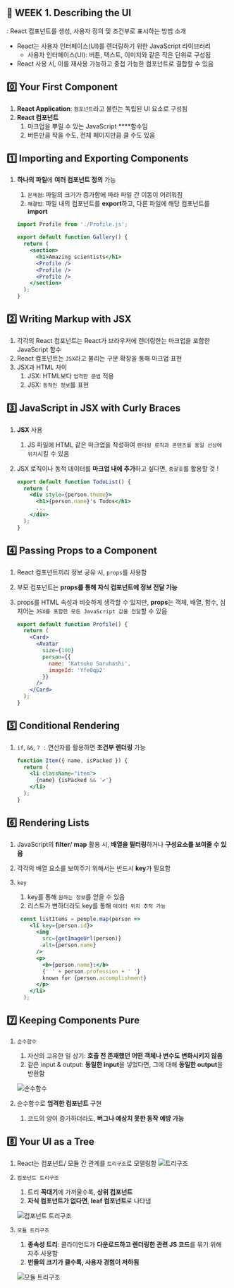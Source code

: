 ## 📌 WEEK 1. **Describing the UI**

: React 컴포넌트를 생성, 사용자 정의 및 조건부로 표시하는 방법 소개

- React는 사용자 인터페이스(UI)를 렌더링하기 위한 JavaScript 라이브러리
    - 사용자 인터페이스(UI): 버튼, 텍스트, 이미지와 같은 작은 단위로 구성됨
- React 사용 시, 이를 재사용 가능하고 중첩 가능한 컴포넌트로 결합할 수 있음

## 0️⃣ Your First Component

1. **React Application**: `컴포넌트`라고 불린는 독립된 UI 요소로 구성됨
2. **React 컴포넌트**
    1. 마크업을 뿌릴 수 있는 JavaScript ****함수임
    2. 버튼만큼 작을 수도, 전체 페이지만큼 클 수도 있음

## 1️⃣ Importing and Exporting Components

1. **하나의 파일**에 **여러 컴포넌트 정의** 가능
    1. `문제점`: 파일의 크기가 증가함에 따라 파일 간 이동이 어려워짐
    2. `해결법`: 파일 내의 컴포넌트를 **export**하고, 다른 파일에 해당 컴포넌트를 **import**
    
    ```jsx
    import Profile from './Profile.js';
    
    export default function Gallery() {
      return (
        <section>
          <h1>Amazing scientists</h1>
          <Profile />
          <Profile />
          <Profile />
        </section>
      );
    }
    ```
    

## 2️⃣ Writing Markup with JSX

1. 각각의 React 컴포넌트는 React가 브라우저에 렌더링한는 마크업을 포함한 JavaScript 함수
2. React 컴포넌트는 `JSX`라고 불리는 구문 확장을 통해 마크업 표현
3. JSX과 HTML 차이
    1. JSX: HTML보다 `엄격한 문법` 적용
    2. JSX: `동적인 정보`를 표현

## 3️⃣ **JavaScript in JSX with Curly Braces**

1. **JSX** 사용
    1. JS 파일에 HTML 같은 마크업을 작성하여 `렌더링 로직과 콘텐츠를 동일 선상에 위치`시킬 수 있음
2. JSX 로직이나 동적 데이터를 **마크업 내에 추가**하고 싶다면, `중괄호`를 활용할 것 !
    
    ```jsx
    export default function TodoList() {
      return (
        <div style={person.theme}>
          <h1>{person.name}'s Todos</h1>
          ...
        </div>
      );
    }
    
    ```
    

## 4️⃣ **Passing Props to a Component**

1. React 컴포넌트끼리 정보 공유 시, `props`를 사용함
2. 부모 컴포넌트는 **props를 통해 자식 컴포넌트에 정보 전달 가능**
3. props를 HTML 속성과 비슷하게 생각할 수 있지만, **props**는 객체, 배열, 함수, 심지어는 `JSX를 포함한 모든 JavaScript 값을 전달`할 수 있음
    
    ```jsx
    export default function Profile() {
      return (
        <Card>
          <Avatar
            size={100}
            person={{
              name: 'Katsuko Saruhashi',
              imageId: 'YfeOqp2'
            }}
          />
        </Card>
      );
    }
    ```
    

## 5️⃣ **Conditional Rendering**

1. `if`, `&&`, `? :` 연산자를 활용하면 **조건부 렌더링** 가능
    
    ```jsx
    function Item({ name, isPacked }) {
      return (
        <li className="item">
          {name} {isPacked && '✔'}
        </li>
      );
    }
    ```
    

## 6️⃣ **Rendering Lists**

1. JavaScript의 **filter**/ **map** 활용 시, **배열을 필터링**하거나 **구성요소를 보여줄 수 있음**
2. 각각의 배열 요소를 보여주기 위해서는 반드시 **key**가 필요함
3. `key`
    1. key를 통해 `원하는 정보`를 얻을 수 있음
    2. 리스트가 변하더라도 key를 통해 `데이터 위치 추적 가능`
    
    ```jsx
     const listItems = people.map(person =>
        <li key={person.id}>
          <img
            src={getImageUrl(person)}
            alt={person.name}
          />
          <p>
            <b>{person.name}:</b>
            {' ' + person.profession + ' '}
            known for {person.accomplishment}
          </p>
        </li>
      );
    ```
    

## 7️⃣ **Keeping Components Pure**

1. `순수함수`
    1. 자신의 고유한 일 상기: **호출 전 존재했던 어떤 객체나 변수도 변화시키지 않음**
    2. 같은 input & output: **동일한 input**을 넣었다면, 그에 대해 **동일한 output**을 반환함
    
    ![순수함수](https://velog.velcdn.com/images/aroo_ming/post/afac9ecc-e4c4-4a09-8d8b-29206cb80126/image.png)
    
2. 순수함수로 **엄격한 컴포넌트** 구현
    1. 코드의 양이 증가하더라도, **버그나 예상치 못한 동작 예방 가능**

## 8️⃣ **Your UI as a Tree**

1. React는 컴포넌트/ 모듈 간 관계를 `트리구조`로 모델링함
     ![트리구조](https://react.dev/_next/image?url=%2Fimages%2Fdocs%2Fdiagrams%2Fpreserving_state_dom_tree.png&w=1920&q=75)
2. `컴포넌트 트리구조`
    1. 트리 **꼭대기**에 가까울수록, **상위 컴포넌트**
    2. **자식 컴포넌트가 없다면**, **leaf 컴포넌트**로 나타냄
    
    ![컴포넌트 트리구조](https://react.dev/_next/image?url=%2Fimages%2Fdocs%2Fdiagrams%2Fconditional_render_tree.png&w=1200&q=75)
    

1. `모듈 트리구조`
    1. **종속성 트리**: 클라이언트가 **다운로드하고 렌더링한 관련 JS 코드**를 묶기 위해 자주 사용함
    2. **번들의 크기가 클수록, 사용자 경험이 저하됨**
    
    ![모듈 트리구조](https://react.dev/_next/image?url=%2Fimages%2Fdocs%2Fdiagrams%2Fmodule_dependency_tree.png&w=1920&q=75)